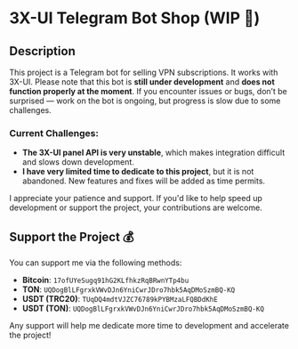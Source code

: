 # 3X-UI Telegram Bot Shop (WIP 🚧)

## Description

This project is a Telegram bot for selling VPN subscriptions. It works with 3X-UI. Please note that this bot is **still under development** and **does not function properly at the moment**. If you encounter issues or bugs, don’t be surprised — work on the bot is ongoing, but progress is slow due to some challenges.

### Current Challenges:
- **The 3X-UI panel API is very unstable**, which makes integration difficult and slows down development.
- **I have very limited time to dedicate to this project**, but it is not abandoned. New features and fixes will be added as time permits.

I appreciate your patience and support. If you'd like to help speed up development or support the project, your contributions are welcome.

## Support the Project 💰

You can support me via the following methods:

- **Bitcoin**: `17ofUYeSugq91hG2KLfhkzRqBRwnYTp4bu`
- **TON**: `UQDogBlLFgrxkVWvDJn6YniCwrJDro7hbk5AqDMoSzmBQ-KQ`
- **USDT (TRC20)**: `TUqDQ4mdtVJZC76789kPYBMzaLFQBDdKhE`
- **USDT (TON)**: `UQDogBlLFgrxkVWvDJn6YniCwrJDro7hbk5AqDMoSzmBQ-KQ`

Any support will help me dedicate more time to development and accelerate the project!

